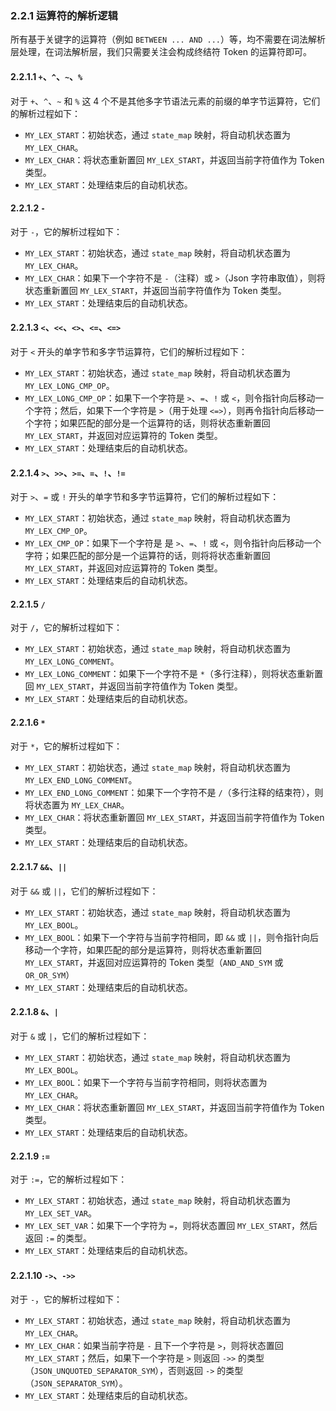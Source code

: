 ### 2.2.1 运算符的解析逻辑

所有基于关键字的运算符（例如 `BETWEEN ... AND ...`）等，均不需要在词法解析层处理，在词法解析层，我们只需要关注会构成终结符 Token 的运算符即可。

#### 2.2.1.1 `+`、`^`、`~`、`%`

对于 `+`、`^`、`~` 和 `%` 这 4 个不是其他多字节语法元素的前缀的单字节运算符，它们的解析过程如下：

- `MY_LEX_START`：初始状态，通过 `state_map` 映射，将自动机状态置为 `MY_LEX_CHAR`。
- `MY_LEX_CHAR`：将状态重新置回 `MY_LEX_START`，并返回当前字符值作为 Token 类型。
- `MY_LEX_START`：处理结束后的自动机状态。

#### 2.2.1.2 `-`

对于 `-`，它的解析过程如下：

- `MY_LEX_START`：初始状态，通过 `state_map` 映射，将自动机状态置为 `MY_LEX_CHAR`。
- `MY_LEX_CHAR`：如果下一个字符不是 `-`（注释）或 `>`（Json 字符串取值），则将状态重新置回 `MY_LEX_START`，并返回当前字符值作为 Token 类型。
- `MY_LEX_START`：处理结束后的自动机状态。

#### 2.2.1.3 `<`、`<<`、`<>`、`<=`、`<=>`

对于 `<` 开头的单字节和多字节运算符，它们的解析过程如下：

- `MY_LEX_START`：初始状态，通过 `state_map` 映射，将自动机状态置为 `MY_LEX_LONG_CMP_OP`。
- `MY_LEX_LONG_CMP_OP`：如果下一个字符是 `>`、`=`、`!` 或 `<`，则令指针向后移动一个字符；然后，如果下一个字符是 `>`（用于处理 `<=>`），则再令指针向后移动一个字符；如果匹配的部分是一个运算符的话，则将状态重新置回 `MY_LEX_START`，并返回对应运算符的 Token 类型。
- `MY_LEX_START`：处理结束后的自动机状态。

#### 2.2.1.4 `>`、`>>`、`>=`、`=`、`!`、`!=`

对于 `>`、`=` 或 `!` 开头的单字节和多字节运算符，它们的解析过程如下：

- `MY_LEX_START`：初始状态，通过 `state_map` 映射，将自动机状态置为 `MY_LEX_CMP_OP`。
- `MY_LEX_CMP_OP`：如果下一个字符是 是 `>`、`=`、`!` 或 `<`，则令指针向后移动一个字符；如果匹配的部分是一个运算符的话，则将将状态重新置回 `MY_LEX_START`，并返回对应运算符的 Token 类型。
- `MY_LEX_START`：处理结束后的自动机状态。

#### 2.2.1.5 `/`

对于 `/`，它的解析过程如下：

- `MY_LEX_START`：初始状态，通过 `state_map` 映射，将自动机状态置为 `MY_LEX_LONG_COMMENT`。
- `MY_LEX_LONG_COMMENT`：如果下一个字符不是 `*`（多行注释），则将状态重新置回 `MY_LEX_START`，并返回当前字符值作为 Token 类型。
- `MY_LEX_START`：处理结束后的自动机状态。

#### 2.2.1.6 `*`

对于 `*`，它的解析过程如下：

- `MY_LEX_START`：初始状态，通过 `state_map` 映射，将自动机状态置为 `MY_LEX_END_LONG_COMMENT`。
- `MY_LEX_END_LONG_COMMENT`：如果下一个字符不是 `/`（多行注释的结束符），则将状态置为 `MY_LEX_CHAR`。
- `MY_LEX_CHAR`：将状态重新置回 `MY_LEX_START`，并返回当前字符值作为 Token 类型。
- `MY_LEX_START`：处理结束后的自动机状态。

#### 2.2.1.7 `&&`、`||`

对于 `&&` 或 `||`，它们的解析过程如下：

- `MY_LEX_START`：初始状态，通过 `state_map` 映射，将自动机状态置为 `MY_LEX_BOOL`。
- `MY_LEX_BOOL`：如果下一个字符与当前字符相同，即 `&&` 或 `||`，则令指针向后移动一个字符，如果匹配的部分是运算符，则将状态重新置回 `MY_LEX_START`，并返回对应运算符的 Token 类型（`AND_AND_SYM` 或 `OR_OR_SYM`）
- `MY_LEX_START`：处理结束后的自动机状态。

#### 2.2.1.8 `&`、`|`

对于 `&` 或 `|`，它们的解析过程如下：

- `MY_LEX_START`：初始状态，通过 `state_map` 映射，将自动机状态置为 `MY_LEX_BOOL`。
- `MY_LEX_BOOL`：如果下一个字符与当前字符相同，则将状态置为 `MY_LEX_CHAR`。
- `MY_LEX_CHAR`：将状态重新置回 `MY_LEX_START`，并返回当前字符值作为 Token 类型。
- `MY_LEX_START`：处理结束后的自动机状态。

#### 2.2.1.9 `:=`

对于 `:=`，它的解析过程如下：

- `MY_LEX_START`：初始状态，通过 `state_map` 映射，将自动机状态置为 `MY_LEX_SET_VAR`。
- `MY_LEX_SET_VAR`：如果下一个字符为 `=`，则将状态置回 `MY_LEX_START`，然后返回 `:=` 的类型。
- `MY_LEX_START`：处理结束后的自动机状态。

#### 2.2.1.10 `->`、`->>`

对于 `-`，它的解析过程如下：

- `MY_LEX_START`：初始状态，通过 `state_map` 映射，将自动机状态置为 `MY_LEX_CHAR`。
- `MY_LEX_CHAR`：如果当前字符是 `-` 且下一个字符是 `>`，则将状态置回 `MY_LEX_START`；然后，如果下一个字符是 `>` 则返回 `->>` 的类型（`JSON_UNQUOTED_SEPARATOR_SYM`），否则返回 `->` 的类型（`JSON_SEPARATOR_SYM`）。
- `MY_LEX_START`：处理结束后的自动机状态。
